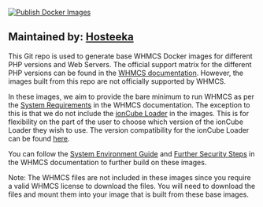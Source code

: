 [![Publish Docker Images](https://github.com/hosteeka/whmcs-base/actions/workflows/publish.yml/badge.svg)](https://github.com/hosteeka/whmcs-base/actions/workflows/publish.yml)

## Maintained by: [Hosteeka](https://github.com/hosteeka/whmcs-base)

This Git repo is used to generate base WHMCS Docker images for different PHP versions and Web Servers. The official support matrix for the different PHP versions can be found in the [WHMCS documentation](https://docs.whmcs.com/PHP_Version_Support_Matrix). However, the images built from this repo are not officially supported by WHMCS.

In these images, we aim to provide the bare minimum to run WHMCS as per the [System Requirements](https://docs.whmcs.com/System_Requirements) in the WHMCS documentation. The exception to this is that we do not include the [ionCube Loader](https://www.ioncube.com/loaders.php) in the images. This is for flexibility on the part of the user to choose which version of the ionCube Loader they wish to use. The version compatibility for the ionCube Loader can be found [here](https://docs.whmcs.com/System_Environment_Guide#Version_Compatibility_3).

You can follow the [System Environment Guide](https://docs.whmcs.com/System_Environment_Guide) and [Further Security Steps](https://docs.whmcs.com/Further_Security_Steps) in the WHMCS documentation to further build on these images.

Note: The WHMCS files are not included in these images since you require a valid WHMCS license to download the files. You will need to download the files and mount them into your image that is built from these base images.
